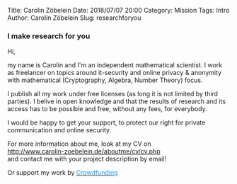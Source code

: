 Title:      Carolin Zöbelein
Date:       2018/07/07 20:00
Category:   Mission
Tags:       Intro
Author:     Carolin Zöbelein
Slug:       researchforyou


### I make research for you
Hi,

my name is Carolin and I'm an independent mathematical scientist. I work as freelancer on topics around it-security and online privacy & anonymity with mathematical (Cryptography, Algebra, Number Theory) focus.

I publish all my work under free licenses (as long it is not limited by third parties). I belive in open knowledge and that the results of research and its access has to be possible and free, without any fees, for everybody.

I would be happy to get your support, to protect our right for private communication and online security.

For more information about me, look at my CV on  
<a href="http://www.carolin-zoebelein.de/aboutme/cv/cv.php" target="_blank"><font color="#2196F3">http://www.carolin-zoebelein.de/aboutme/cv/cv.php</font></a>  
and contact me with your project description by email!  

Or support my work by <a href="https://research.carolin-zoebelein.de/crowdfunding.html"><font color="#2196F3">Crowdfunding</font></a>

